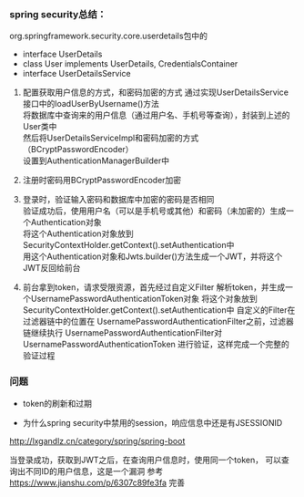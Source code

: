 ### spring security总结：
org.springframework.security.core.userdetails包中的
- interface UserDetails
- class User implements UserDetails, CredentialsContainer
- interface UserDetailsService

1. 配置获取用户信息的方式，和密码加密的方式
通过实现UserDetailsService接口中的loadUserByUsername()方法  
将数据库中查询来的用户信息（通过用户名、手机号等查询），封装到上述的User类中  
然后将UserDetailsServiceImpl和密码加密的方式（BCryptPasswordEncoder）  
设置到AuthenticationManagerBuilder中

2. 注册时密码用BCryptPasswordEncoder加密

3. 登录时，验证输入密码和数据库中加密的密码是否相同  
验证成功后，使用用户名（可以是手机号或其他）和密码（未加密的）生成一个Authentication对象  
将这个Authentication对象放到SecurityContextHolder.getContext().setAuthentication中  
用这个Authentication对象和Jwts.builder()方法生成一个JWT，并将这个JWT反回给前台

4. 前台拿到token，请求受限资源，首先经过自定义Filter
解析token，并生成一个UsernamePasswordAuthenticationToken对象
将这个对象放到SecurityContextHolder.getContext().setAuthentication中
自定义的Filter在过滤器链中的位置在
UsernamePasswordAuthenticationFilter之前，过滤器链继续执行
UsernamePasswordAuthenticationFilter对UsernamePasswordAuthenticationToken
进行验证，这样完成一个完整的验证过程

### 问题
- token的刷新和过期

- 为什么spring security中禁用的session，响应信息中还是有JSESSIONID











http://lxgandlz.cn/category/spring/spring-boot

当登录成功，获取到JWT之后，在查询用户信息时，使用同一个token，
可以查询出不同ID的用户信息，这是一个漏洞
参考
https://www.jianshu.com/p/6307c89fe3fa
完善